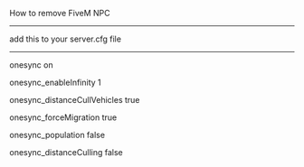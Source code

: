 How to remove FiveM NPC

-------------------------------------------------------------------------------------------------------------

add this to your server.cfg file

-------------------------------------------------------------------------------------------------------------

onesync on

onesync_enableInfinity 1

onesync_distanceCullVehicles true

onesync_forceMigration true

onesync_population false

onesync_distanceCulling false

